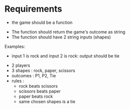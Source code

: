 # Requirements

+ the game should be a function
- The function should return the game's outcome as string
- The function should have 2 string inputs (shapes)

Examples:
+ input 1 is rock and input 2 is rock: output should be tie

- 2 players
- 3 shapes : rock, paper, scissors
- outcomes : P1, P2, Tie
- rules :
	- rock beats scissors
	- scissors beats paper
	- paper beats rock
	- same chosen shapes is a tie
